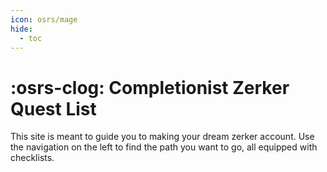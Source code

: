 ```yaml
---
icon: osrs/mage
hide:
  - toc
---
```


# :osrs-clog: Completionist Zerker Quest List
This site is meant to guide you to making your dream zerker account. Use the navigation on the left to find the path you want to go, all equipped with checklists.
